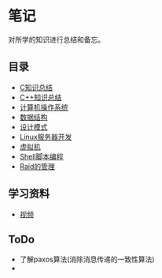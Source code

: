 # 笔记

对所学的知识进行总结和备忘。

## 目录

- [C知识总结](./C)
- [C++知识总结](./C++)
- [计算机操作系统](./ComputerOperatorSystem)
- [数据结构](./DataStructure)
- [设计模式](./DesignPattern)
- [Linux服务器开发](./LinuxServerProgramme)
- [虚拟机](./VMware)
- [Shell脚本编程](./Shell)
- [Raid的管理](./Raid)

## 学习资料

- [视频](./VedioLearnResource)

## ToDo

- 了解paxos算法(消除消息传递的一致性算法)
- 